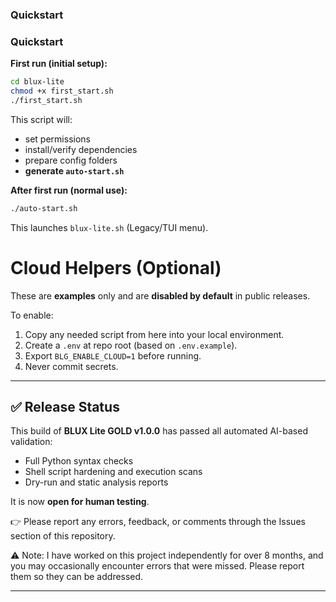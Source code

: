 ### Quickstart

### Quickstart

**First run (initial setup):**
```bash
cd blux-lite
chmod +x first_start.sh
./first_start.sh
```
This script will:
- set permissions
- install/verify dependencies
- prepare config folders
- **generate `auto-start.sh`**

**After first run (normal use):**
```bash
./auto-start.sh
```
This launches `blux-lite.sh` (Legacy/TUI menu).

# Cloud Helpers (Optional)

These are **examples** only and are **disabled by default** in public releases.

To enable:
1. Copy any needed script from here into your local environment.
2. Create a `.env` at repo root (based on `.env.example`).
3. Export `BLG_ENABLE_CLOUD=1` before running.
4. Never commit secrets.



---

## ✅ Release Status

This build of **BLUX Lite GOLD v1.0.0** has passed all automated AI-based validation:
- Full Python syntax checks
- Shell script hardening and execution scans
- Dry-run and static analysis reports

It is now **open for human testing**.

👉 Please report any errors, feedback, or comments through the Issues section of this repository.

⚠️ Note: I have worked on this project independently for over 8 months, and you may occasionally encounter errors that were missed. Please report them so they can be addressed.

---